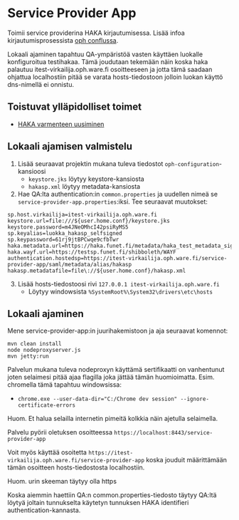 Service Provider App
=
Toimii service providerina HAKA kirjautumisessa. Lisää infoa kirjautumisprosessista [oph conflussa](https://confluence.oph.ware.fi/confluence/display/TEK/HAKA-autentikaatio).

Lokaali ajaminen tapahtuu QA-ympäristöä vasten käyttäen luokalle konfiguroitua testihakaa. Tämä joudutaan tekemään näin koska haka palautuu itest-virkailija.oph.ware.fi osoitteeseen ja jotta tämä saadaan ohjattua localhostiin pitää se varata hosts-tiedostoon jolloin luokan käyttö dns-nimellä ei onnistu. 

Toistuvat ylläpidolliset toimet
-
* [HAKA varmenteen uusiminen](haka-varmenteen-uusiminen.md)

Lokaali ajamisen valmistelu
-
1) Lisää seuraavat projektin mukana tuleva tiedostot `oph-configuration`-kansioosi
   * `keystore.jks` löytyy keystore-kansiosta
   * `hakasp.xml` löytyy metadata-kansiosta
2) Hae QA:lta authentication:in `common.properties` ja uudellen nimeä se `service-provider-app.properties`:iksi. Tee seuraavat muutokset:
```
sp.host.virkailija=itest-virkailija.oph.ware.fi
keystore.url=file:///${user.home.conf}/keystore.jks
keystore.password=m4JNeOMhcI42psiRyMS5
sp.keyalias=luokka_hakasp_selfsigned
sp.keypassword=61rj9jtBPCwqe9cfbTwr
haka.metadata.url=https://haka.funet.fi/metadata/haka_test_metadata_signed.xml
haka.wayf.url=https://testsp.funet.fi/shibboleth/WAYF
authentication.hostedsp=https://itest-virkailija.oph.ware.fi/service-provider-app/saml/metadata/alias/hakasp
hakasp.metadatafile=file\://${user.home.conf}/hakasp.xml
```
3) Lisää hosts-tiedostoosi rivi `127.0.0.1 itest-virkailija.oph.ware.fi` 
   * Löytyy windowsista `%SystemRoot%\System32\drivers\etc\hosts`
   
Lokaali ajaminen
-
Mene service-provider-app:in juurihakemistoon ja aja seuraavat komennot:

    mvn clean install
    node nodeproxyserver.js
    mvn jetty:run
Palvelun mukana tuleva nodeproxyn käyttämä sertifikaatti on vanhentunut joten selaimesi pitää ajaa flagilla joka jättää tämän huomioimatta. Esim. chromella tämä tapahtuu windowsissa:
* `chrome.exe --user-data-dir="C:/Chrome dev session" --ignore-certificate-errors`
 
Huom. Et halua selailla internetin pimeitä kolkkia näin ajetulla selaimella.

Palvelu pyörii oletuksen osoitteessa `https://localhost:8443/service-provider-app` 

Voit myös käyttää osoitetta `https://itest-virkailija.oph.ware.fi/service-provider-app` koska jouduit määrittämään tämän osoitteen hosts-tiedostosta localhostiin.

Huom. urin skeeman täytyy olla https

Koska aiemmin haettiin QA:n common.properties-tiedosto täytyy QA:ltä löytyä joltain tunnukselta käytetyn tunnuksen HAKA identifieri authentication-kannasta.
